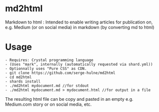 # md2html
Markdown to html : Intended to enable writing articles for publication on, e.g. Medium (or on social media) in markdown (by converting md to html)

# Usage 

```
- Requires: Crystal programming language
- (Uses "mark", internally (automatically requested via shard.yml))
- Optionnally uses "Pure CSS" as CDN.
- git clone https://github.com/serge-hulne/md2html
- cd md2html
- shards install 
- ./md2html mydocument.md //for stdout
- ./md2html mydocument.md > mydocument.html //for output in a file
```

The resulting html file can be copy and pasted in an empty e.g. Medium.com story or on social media, etc.
